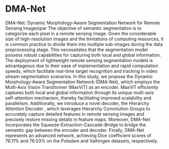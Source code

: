 # DMA-Net
DMA-Net: Dynamic Morphology-Aware Segmentation Network for Remote Sensing Images\par
The objective of semantic segmentation is to categorize each pixel in a remote sensing image. Given the considerable size of high-resolution images and the limitations of computing resources, it is common practice to divide them into multiple sub-images during the data preprocessing stage. This necessitates that the segmentation model possess robust capabilities for capturing both local and global information. The deployment of lightweight remote sensing segmentation models is advantageous due to their ease of implementation and rapid computation speeds, which facilitate real-time target recognition and tracking in video stream segmentation scenarios. In this study, we propose the Dynamic Morphology-Aware Segmentation Network (DMA-Net), which employs the Multi-Axis Vision Transformer (MaxViT) as an encoder. MaxViT efficiently captures both local and global information through its unique multi-axis self-attention mechanism, thereby facilitating improved scalability and parallelism. Additionally, we introduce a novel decoder, the Hierarchy Attention Decoder , which leverages Hierarchy Convolution Groups to accurately capture detailed features in remote sensing images and precisely restore missing details in feature maps. Moreover, DMA-Net incorporates the Squeeze-Extraction-Cascade-Bridge to bridge the semantic gap between the encoder and decoder. Finally, DMA-Net represents an advanced network, achieving Dice coefficient scores of 76.11\% and 76.03\% on the Potsdam and Vaihingen datasets, respectively.
